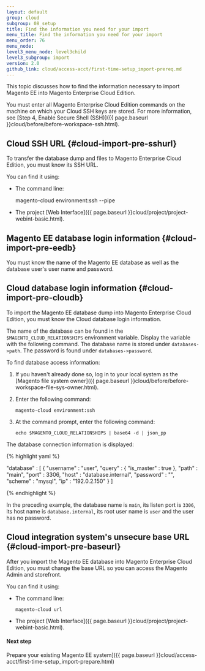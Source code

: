 ```yaml
---
layout: default
group: cloud
subgroup: 08_setup
title: Find the information you need for your import
menu_title: Find the information you need for your import
menu_order: 76
menu_node: 
level3_menu_node: level3child
level3_subgroup: import
version: 2.0
github_link: cloud/access-acct/first-time-setup_import-prereq.md
---
```

 
This topic discusses how to find the information necessary to import Magento EE into Magento Enterprise Cloud Edition. 

<div class="bs-callout bs-callout-info" id="info" markdown="1">
You must enter all Magento Enterprise Cloud Edition commands on the machine on which your Cloud SSH keys are stored. For more information, see [Step 4, Enable Secure Shell (SSH)]({{ page.baseurl }}cloud/before/before-workspace-ssh.html).
</div>

## Cloud SSH URL {#cloud-import-pre-sshurl}
To transfer the database dump and files to Magento Enterprise Cloud Edition, you must know its SSH URL.

You can find it using:

*   The command line:

       magento-cloud environment:ssh --pipe

*   The project [Web Interface]({{ page.baseurl }}cloud/project/project-webint-basic.html).

## Magento EE database login information {#cloud-import-pre-eedb}
You must know the name of the Magento EE database as well as the database user's user name and password.

## Cloud database login information {#cloud-import-pre-cloudb}
To import the Magento EE database dump into Magento Enterprise Cloud Edition, you must know the Cloud database login information.

The name of the database can be found in the `$MAGENTO_CLOUD_RELATIONSHIPS` environment variable. Display the variable with the following command. The database name is stored under `databases->path`. The password is found under `databases->password`.

To find database access information:

1.  If you haven't already done so, log in to your local system as the [Magento file system owner]({{ page.baseurl }}cloud/before/before-workspace-file-sys-owner.html).
2.  Enter the following command:

        magento-cloud environment:ssh
3.  At the command prompt, enter the following command:

        echo $MAGENTO_CLOUD_RELATIONSHIPS | base64 -d | json_pp

The database connection information is displayed:

{% highlight yaml %}

"database" : [
      {
         "username" : "user",
         "query" : {
            "is_master" : true
         },
         "path" : "main",
         "port" : 3306,
         "host" : "database.internal",
         "password" : "",
         "scheme" : "mysql",
         "ip" : "192.0.2.150"
      }
   ]

{% endhighlight %}

In the preceding example, the database name is `main`, its listen port is `3306`, its host name is `database.internal`, its root user name is `user` and the user has no password.

## Cloud integration system's unsecure base URL {#cloud-import-pre-baseurl}
After you import the Magento EE database into Magento Enterprise Cloud Edition, you must change the base URL so you can access the Magento Admin and storefront.

You can find it using:

*   The command line:

        magento-cloud url

*   The project [Web Interface]({{ page.baseurl }}cloud/project/project-webint-basic.html).


#### Next step
Prepare your existing Magento EE system]({{ page.baseurl }}cloud/access-acct/first-time-setup_import-prepare.html)